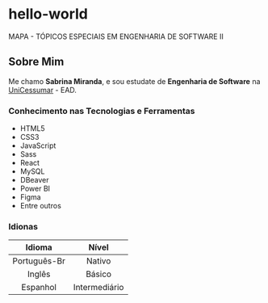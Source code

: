 # hello-world
MAPA - TÓPICOS ESPECIAIS EM ENGENHARIA DE SOFTWARE II

## Sobre Mim
Me chamo **Sabrina Miranda**, e sou estudate de **Engenharia de Software** na [UniCessumar](https://www.unicesumar.edu.br/) - EAD.

### Conhecimento nas Tecnologias e Ferramentas
* HTML5
* CSS3
* JavaScript
* Sass
* React
* MySQL
* DBeaver
* Power BI
* Figma
* Entre outros

### Idionas
Idioma   | Nível
:---------: | :------:
Português-Br | Nativo
Inglês | Básico
Espanhol | Intermediário
